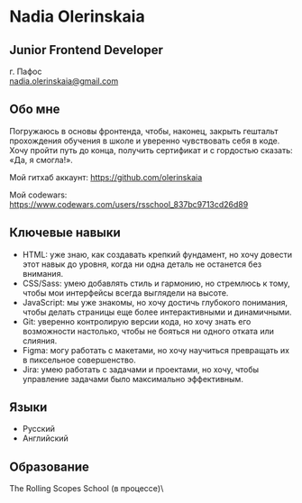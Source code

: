 # Nadia Olerinskaia
## Junior Frontend Developer

г. Пафос\
[nadia.olerinskaia@gmail.com](mailto:nadia.olerinskaia@gmail.com)


## Обо мне

<p> 
Погружаюсь в основы фронтенда, чтобы, наконец, закрыть гештальт прохождения обучения в школе и уверенно чувствовать себя в коде. 
Хочу пройти путь до конца, получить сертификат и с гордостью сказать: «Да, я смогла!».

Мой гитхаб аккаунт: <https://github.com/olerinskaia>

Мой codewars: <https://www.codewars.com/users/rsschool_837bc9713cd26d89>

</p>

## Ключевые навыки

- HTML: уже знаю, как создавать крепкий фундамент, но хочу довести этот навык до уровня, когда ни одна деталь не останется без внимания.
- CSS/Sass: умею добавлять стиль и гармонию, но стремлюсь к тому, чтобы мои интерфейсы всегда выглядели на высоте.
- JavaScript: мы уже знакомы, но хочу достичь глубокого понимания, чтобы делать страницы еще более интерактивными и динамичными.
- Git: уверенно контролирую версии кода, но хочу знать его возможности настолько, чтобы не бояться ни одного отката или слияния.
- Figma: могу работать с макетами, но хочу научиться превращать их в пиксельное совершенство.
- Jira: умею работать с задачами и проектами, но хочу, чтобы управление задачами было максимально эффективным.

## Языки

- Русский
- Английский


## Образование

The Rolling Scopes School (в процессе)\

